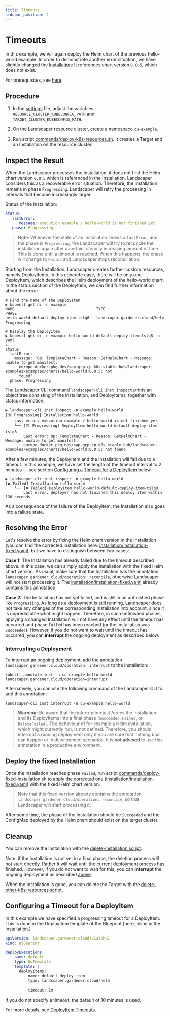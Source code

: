 ```yaml
---
title: Timeouts
sidebar_position: 2
---
```


# Timeouts

In this example, we will again deploy the Helm chart of the previous hello-world example. In order to demonstrate 
another error situation, we have slightly changed the [Installation](./installation/installation.yaml): 
It references chart version `0.0.5`, which does not exist.

For prerequisites, see [here](../../README.md).

## Procedure

1. In the [settings](commands/settings) file, adjust the variables `RESOURCE_CLUSTER_KUBECONFIG_PATH`
   and `TARGET_CLUSTER_KUBECONFIG_PATH`.

2. On the Landscaper resource cluster, create a namespace `cu-example`.

3. Run script [commands/deploy-k8s-resources.sh](commands/deploy-k8s-resources.sh).
   It creates a Target and an Installation on the resource cluster.


## Inspect the Result

When the Landscaper processes the Installation, it does not find the Helm chart version `0.0.5` which is referenced 
in the Installation. Landscaper considers this as a recoverable error situation. Therefore, the Installation remains in 
phase `Progressing`. Landscaper will retry the processing in intervals that become increasingly larger.

Status of the Installation:

```yaml
status:
   lastError:
      message: execution example / hello-world is not finished yet
   phase: Progressing
```

> Note: Whenever the state of an installation shows a `lastError`, and the phase is `Progressing`, the Landscaper will 
> try to reconcile the installation again after a certain, steadily increasing amount of time. This is done until a 
> timeout is reached. When this happens, the phase will change to `Failed` and Landscaper stops reconciliation.

Starting from the Installation, Landscaper creates further custom resources, namely DeployItems. In this concrete case, 
there will be only one DeployItem, which describes the Helm deployment of the hello-world chart. In the status section 
of the DeployItem, we can find further information about the error:

```shell
# Find the name of the DeployItem
▶ kubectl get di -n example
NAME                                    TYPE                             PHASE
hello-world-default-deploy-item-tslq8   landscaper.gardener.cloud/helm   Progressing

# Display the DeployItem
▶ kubectl get di -n example hello-world-default-deploy-item-tslq8 -o yaml
...
status:
  lastError:
    message: 'Op: TemplateChart - Reason: GetHelmChart - Message: unable to get manifest:
      europe-docker.pkg.dev/sap-gcp-cp-k8s-stable-hub/landscaper-examples/examples/charts/hello-world:0.0.5: not
      found'
  phase: Progressing
```

The Landscaper CLI command `landscaper-cli inst inspect` prints an object tree consisting of the Installation, 
and DeployItems, together with status information:

```shell
▶ landscaper-cli inst inspect -n example hello-world
[🏗️ Progressing] Installation hello-world
    Last error: execution example / hello-world is not finished yet
    └── [🏗️ Progressing] DeployItem hello-world-default-deploy-item-tslq8
        Last error: Op: TemplateChart - Reason: GetHelmChart - Message: unable to get manifest: 
        europe-docker.pkg.dev/sap-gcp-cp-k8s-stable-hub/landscaper-examples/examples/charts/hello-world:0.0.5: not found
```

After a few minutes, the DeployItem and the Installation will fail due to a timeout. In this example, we have set the 
length of the timeout interval to 2 minutes &mdash; see section 
[Configuring a Timeout for a DeployItem](#configuring-a-timeout-for-a-deployitem) below.

```shell
▶ landscaper-cli inst inspect -n example hello-world
[❌ Failed] Installation hello-world
    └── [❌ Failed] DeployItem hello-world-default-deploy-item-tslq8
        Last error: deployer has not finished this deploy item within 120 seconds
```

As a consequence of the failure of the DeployItem, the Installation also goes into a failure state.


## Resolving the Error

Let's resolve the error by fixing the Helm chart version in the Installation (you can find the corrected Installation 
here: [installation/installation-fixed.yaml](./installation/installation-fixed.yaml)), but we have to distinguish 
between two cases:

**Case 1:** The Installation has already failed due to the timeout described above. In this case, we can simply apply 
the Installation with the fixed Helm chart version. As usual, make sure that the Installation has the 
annotation `landscaper.gardener.cloud/operation: reconcile`, otherwise Landscaper will not start processing it. 
The [installation/installation-fixed.yaml](./installation/installation-fixed.yaml) already contains this annotation.

**Case 2:** The Installation has not yet failed, and is still in an unfinished phase like `Progressing`. 
As long as a deployment is still running, Landscaper does not take any changes of the corresponding Installation into 
account, since it is unpredictable what might happen. Therefore, in such unfinished phases, applying a changed 
Installation will not have any effect until the timeout has occurred and phase `Failed` has been reached 
(or the installation was `Succeeded`). However, if you do not want to wait until the timeout has occurred, 
you can **interrupt** the ongoing deployment as described below.

### Interrupting a Deployment

To interrupt an ongoing deployment, add the annotation `landscaper.gardener.cloud/operation: interrupt` to the 
Installation:

```shell
kubectl annotate inst -n cu-example hello-world landscaper.gardener.cloud/operation=interrupt
```

Alternatively, you can use the following command of the Landscaper CLI to add this annotation:

```shell
landscaper-cli inst interrupt -n cu-example hello-world
```

> **Warning:** Be aware that the interruption just _forces_ the Installation and its DeployItems into a final phase 
> (`Succeeded`, `Failed`, or `DeleteFailed`). The behaviour of for example a Helm installation, which might currently 
> run, is not defined. Therefore, you should interrupt a running deployment only if you are sure that nothing bad can 
> happen or in development scenarios. It is **not advised** to use this annotation in a productive environment.

## Deploy the fixed Installation

Once the Installation reaches phase `Failed`, run script 
[commands/deploy-fixed-installation.sh](commands/deploy-fixed-installation.sh)
to apply the corrected one ([installation/installation-fixed.yaml](./installation/installation-fixed.yaml)) 
with the fixed Helm chart version.

> Note that this fixed version already contains the annotation `landscaper.gardener.cloud/operation: reconcile`, 
> so that Landscaper will start processing it.

After some time, the phase of the Installation should be `Succeeded` and the ConfigMap deployed by the Helm chart should 
exist on the target cluster.


## Cleanup

You can remove the Installation with the
[delete-installation script](commands/delete-installation.sh).

Note: if the Installation is not yet in a final phase, the deletion process will not start directly. 
Rather it will wait until the current deployment process has finished. However, if you do not want
to wait for this, you can **interrupt** the ongoing deployment as described [above](#interrupting-a-deployment).

When the Installation is gone, you can delete the Target with the
[delete-other-k8s-resources script](commands/delete-other-k8s-resources.sh).


## Configuring a Timeout for a DeployItem

In this example we have specified a progressing timeout for a DeployItem. This is done in the DeployItem template of the 
Blueprint (here, inline in the [Installation](./installation/installation.yaml).)

```yaml
apiVersion: landscaper.gardener.cloud/v1alpha1
kind: Blueprint

deployExecutions:
  - name: default
    type: GoTemplate
    template: |
      deployItems:
        - name: default-deploy-item
          type: landscaper.gardener.cloud/helm
      
          timeout: 2m
```

If you do not specify a timeout, the default of 10 minutes is used.

For more details, see [DeployItem Timeouts](../../../usage/DeployItemTimeouts.md).
